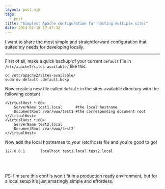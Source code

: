 ```yaml
---
layout: post.njk
tags:
  - post
title: "Simplest Apache configuration for hosting multiple sites"
date: 2014-01-18 17:47:32
---
```


I want to share the most simple and straightforward configuration that suited my needs for developing locally.

__________________

First of all, make a quick backup of your current `default` file in `/etc/apache2/sites-available/` like this:

```
cd /etc/apache2/sites-available/
sudo mv default .default.bckp
```

Now create a new file called `default` in the sites-available directory with the following content

```
<VirtualHost *:80>
	ServerName test1.local 		#the local hostname
	DocumentRoot /var/www/test1 #the corresponding document root
</VirtualHost>
<VirtualHost *:80>
	ServerName test2.local
	DocumentRoot /var/www/test2
</VirtualHost>
```

Now add the local hostnames to your /etc/hosts file and you're good to go!

```
127.0.0.1       localhost test1.local test2.local
```

<br/>
<br/>
<br/>
PS: I'm sure this conf is won't fit in a production ready environment, but for a local setup it's just amazingly simple and effortless.
